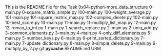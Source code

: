 This is the README file for the Task 0x04-python-more_data_structure
0-main.py
0-square_matrix_simple.py
100-main.py
100-weight_average.py
101-main.py
101-square_matrix_map.py
102-complex_delete.py
102-main.py
10-best_score.py
10-main.py
11-main.py
11-multiply_list_map.py
12-main.py
12-roman_to_int.py
1-main.py
1-search_replace.py
2-main.py
2-uniq_add.py
3-common_elements.py
3-main.py
4-main.py
4-only_diff_elements.py
5-main.py
5-number_keys.py
6-main.py
6-print_sorted_dictionary.py
7-main.py
7-update_dictionary.py
8-main.py
8-simple_delete.py
9-main.py
9-multiply_by_2.py
git
__pycache__
README.md
URM
